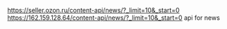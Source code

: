 https://seller.ozon.ru/content-api/news/?_limit=10&_start=0
https://162.159.128.64/content-api/news/?_limit=10&_start=0
api for news